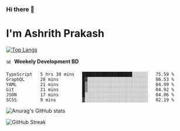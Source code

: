 ### Hi there 👋
# I'm Ashrith Prakash

[![Top Langs](https://github-readme-stats.vercel.app/api/top-langs/?username=xxcheckmatexx&count_private=true&include_all_commits=true&show_icons=true&line_height=20&title_color=FFFFFF&icon_color=FFFFFF&text_color=FFFFFF&bg_color=0D1117&langs_count=8)](https://github.com/anuraghazra/github-readme-stats)

📊 &nbsp;**Weekely Development BD**

<!--START_SECTION:waka-->

```text
TypeScript   5 hrs 30 mins   ███████████████████░░░░░░   75.59 %
GraphQL      28 mins         █▓░░░░░░░░░░░░░░░░░░░░░░░   06.53 %
YAML         21 mins         █▒░░░░░░░░░░░░░░░░░░░░░░░   04.99 %
Git          21 mins         █▒░░░░░░░░░░░░░░░░░░░░░░░   04.92 %
JSON         17 mins         █░░░░░░░░░░░░░░░░░░░░░░░░   04.06 %
SCSS         9 mins          ▓░░░░░░░░░░░░░░░░░░░░░░░░   02.19 %
```

<!--END_SECTION:waka-->

![Anurag's GitHub stats](https://github-readme-stats.vercel.app/api?username=xxcheckmatexx&count_private=true&show_icons=true&theme=merko)  

![GitHub Streak](http://github-readme-streak-stats.herokuapp.com?user=xxcheckmatexx&theme=merko&hide_border=true&date_format=M%20j%5B%2C%20Y%5D&fire=DD0E0B)
<br/>
